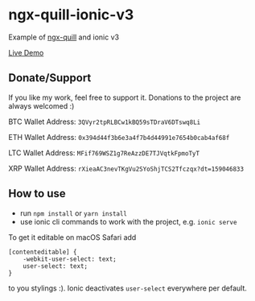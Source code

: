# ngx-quill-ionic-v3

Example of [ngx-quill](https://github.com/KillerCodeMonkey/ngx-quill) and ionic v3

[Live Demo](https://killercodemonkey.github.io/ngx-quill-ionic-v3/)

## Donate/Support

If you like my work, feel free to support it. Donations to the project are always welcomed :)

BTC Wallet Address:
`3QVyr2tpRLBCw1kBQ59sTDraV6DTswq8Li`

ETH Wallet Address:
`0x394d44f3b6e3a4f7b4d44991e7654b0cab4af68f`

LTC Wallet Address:
`MFif769WSZ1g7ReAzzDE7TJVqtkFpmoTyT`

XRP Wallet Address:
`rXieaAC3nevTKgVu2SYoShjTCS2Tfczqx?dt=159046833`

## How to use

- run `npm install` or `yarn install`
- use ionic cli commands to work with the project, e.g. `ionic serve`

To get it editable on macOS Safari add

```
[contenteditable] {
    -webkit-user-select: text;
    user-select: text;
}
```

to you stylings :). Ionic deactivates `user-select` everywhere per default.
